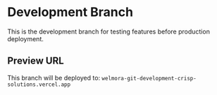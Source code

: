 # Development Branch

This is the development branch for testing features before production deployment.

## Preview URL

This branch will be deployed to: `welmora-git-development-crisp-solutions.vercel.app`

